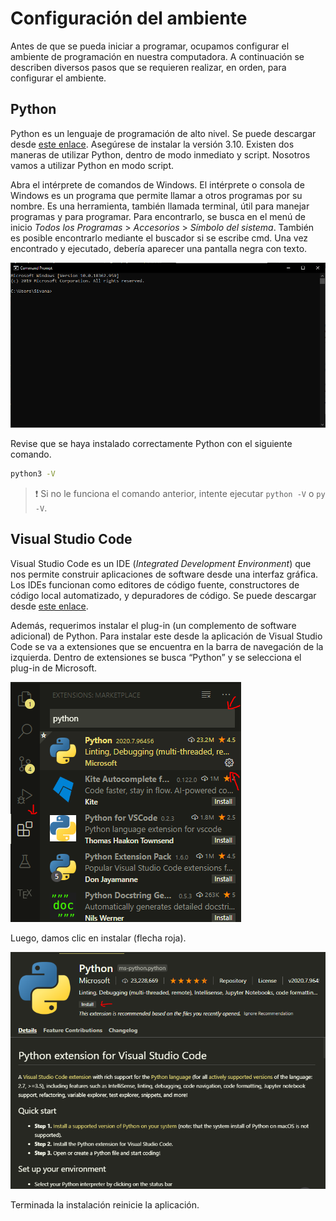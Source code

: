 # Configuración del ambiente

Antes de que se pueda iniciar a programar, ocupamos configurar el ambiente de programación en nuestra computadora. A continuación se describen diversos pasos que se requieren realizar, en orden, para configurar el ambiente.

## Python

Python es un lenguaje de programación de alto nivel. Se puede descargar desde [este enlace](https://www.python.org/). Asegúrese de instalar la versión 3.10. Existen dos maneras de utilizar Python, dentro de modo inmediato y script. Nosotros vamos a utilizar Python en modo script.

Abra el intérprete de comandos de Windows. El intérprete o consola de Windows es un programa que permite llamar a otros programas por su nombre. Es una herramienta, también llamada terminal, útil para manejar programas y para programar. Para encontrarlo, se busca en el menú de inicio *Todos los Programas* > *Accesorios* >
*Símbolo del sistema*. También es posible encontrarlo mediante el buscador si se escribe cmd. Una vez encontrado y ejecutado, debería aparecer una pantalla negra con texto.

![Mercado Python](imgs/WindowsTerminal.PNG)

Revise que se haya instalado correctamente Python con el siguiente comando.

```bash
python3 -V
```

> ❗ Si no le funciona el comando anterior, intente ejecutar `python -V` o `py -V`.

## Visual Studio Code

Visual Studio Code es un IDE (*Integrated Development Environment*) que nos permite construir aplicaciones de software desde una interfaz gráfica. Los IDEs funcionan como editores de código fuente, constructores de código local automatizado, y depuradores de código. Se puede descargar desde [este enlace](https://code.visualstudio.com/).

Además, requerimos instalar el plug-in (un complemento de software adicional) de Python. Para instalar este desde la aplicación de Visual Studio Code se va a extensiones que se encuentra en la barra de navegación de la izquierda. Dentro de extensiones se busca “Python” y se selecciona el plug-in de Microsoft.

![Mercado Python](imgs/MarketplacePython.PNG)

Luego, damos clic en instalar (flecha roja).

![Plugin Python](imgs/PythonPlugin.PNG)

Terminada la instalación reinicie la aplicación.
